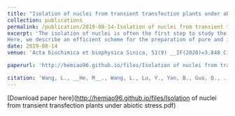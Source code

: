 ```yaml
---
title: "Isolation of nuclei from transient transfection plants under abiotic stress"
collection: publications
permalink: /publication/2019-08-14-Isolation of nuclei from transient transfection plants under abiotic stress
excerpt: 'The isolation of nuclei is often the first step to study the processes such as protein–DNA regulation and interactions. Therefore, rapidly obtaining nuclei from woody plants with relatively high purity and minimal contamination is highly desirable. Many methods have been mainly employed in animal tissues because the plant cell wall represents an obstacle for the extraction of nuclei. The knowledge of nuclei of plant is less advanced than that of animals. Nevertheless, with the currently available techniques for nuclear isolation from whole plants, satisfactory yield of intact nuclei cannot be achieved because nuclei and protoplasts are more fragile during liquid nitrogen grinding and they have delicate plasma membranes that are suscep tible to bursting when subject to mechanical shock. Therefore, it is very important to develop new methods that have reduced damage to the nuclei. 
Here, we describe an efficient scheme for the preparation of pure and intact nuclei using protoplasts as a system. The basic technique applies to a variety of protoplast types and is expected to facilitate the experiments in many plants. It is based on co cultivation of total Betula platyphylla. Target gene is taken into B. platyphylla using Agrobacterium vector system. Transient gene expression system offers several advantages over stable expression. For instance, transient gene expression is simple and easy to perform by virtue of its time and labor efficiency [1]. The purpose of this protocol is not only to complete the stress but also to obtain high quality nuclei and nuclear DNA yields.'
date: 2019-08-14
venue: 'Acta biochimica et biophysica Sinica, 51(9) __IF(2020)=3.848 CiteScore：Q2__'

paperurl: 'http://hemiao96.github.io/files/Isolation of nuclei from transient transfection plants under abiotic stress.pdf'

citation: 'Wang, L., __He, M__., Wang, L., Lu, Y., Yan, B., Guo, Q., ... & Chen, B. (2019). Isolation of nuclei from transient transfection plants under abiotic stress. *Acta biochimica et biophysica Sinica, 51(9), 976-979.*'
---
```


[Download paper here](http://hemiao96.github.io/files/Isolation of nuclei from transient transfection plants under abiotic stress.pdf)

